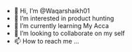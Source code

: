 - 👋 Hi, I’m @Waqarshaikh01
- 👀 I’m interested in product hunting
- 🌱 I’m currently learning My Acca
- 💞️ I’m looking to collaborate on my self
- 📫 How to reach me ...

<!---
Waqarshaikh01/Waqarshaikh01 is a ✨ special ✨ repository because its `README.md` (this file) appears on your GitHub profile.
You can click the Preview link to take a look at your changes.
--->
